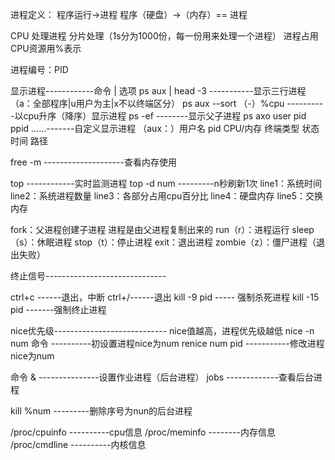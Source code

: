 
进程定义：
程序运行->进程
程序（硬盘）->（内存）== 进程

CPU 处理进程
分片处理（1s分为1000份，每一份用来处理一个进程）
进程占用CPU资源用%表示

进程编号：PID

显示进程------------命令  | 选项
ps aux   |  head   -3  -----------显示三行进程（a：全部程序|u用户为主|x不以终端区分）
ps aux --sort （-）%cpu ----------以cpu升序（降序）显示进程
ps -ef --------显示父子进程
ps axo user pid ppid  ......-------自定义显示进程
（aux：）用户名   pid  CPU/内存  终端类型 状态  时间   路径

free  -m --------------------查看内存使用

top ------------实时监测进程
top -d num ---------n秒刷新1次
line1：系统时间
line2：系统进程数量
line3：各部分占用cpu百分比
line4：硬盘内存
line5：交换内存

fork：父进程创建子进程
进程是由父进程复制出来的
run（r）：进程运行
sleep（s）：休眠进程
stop（t）：停止进程
exit：退出进程
zombie（z）：僵尸进程（退出失败）


终止信号------------------------------

ctrl+c ------退出，中断
ctrl+/------退出
kill  -9 pid ----- 强制杀死进程
kill  -15 pid -------强制终止进程

nice优先级----------------------------
nice值越高，进程优先级越低
nice    -n  num  命令  ----------初设置进程nice为num
renice   num  pid  -----------修改进程nice为num


命令   & ---------------设置作业进程（后台进程）
jobs -------------查看后台进程

kill  %num ---------删除序号为nun的后台进程

/proc/cpuinfo ----------cpu信息
/proc/meminfo  --------内存信息
/proc/cmdline  ----------内核信息